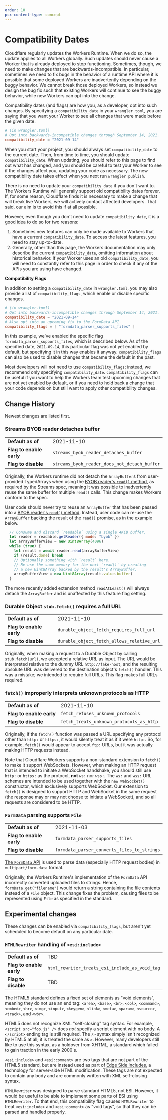 ```yaml
---
order: 10
pcx-content-type: concept
---
```


# Compatibility Dates

Cloudflare regularly updates the Workers Runtime. When we do so, the update applies to all Workers globally. Such updates should never cause a Worker that is already deployed to stop functioning. Sometimes, though, we need to make changes that are backwards-incompatible. In particular, sometimes we need to fix bugs in the behavior of a runtime API where it is possible that some deployed Workers are inadvertently depending on the buggy behavior. We cannot break those deployed Workers, so instead we design the bug fix such that existing Workers will continue to see the buggy behavior, while new Workers can opt into the change.

Compatibility dates (and flags) are how you, as a developer, opt into such changes. By specifying a `compatibility_date` in your `wrangler.toml`, you are saying that you want your Worker to see all changes that were made before the given date.

```toml
# (in wrangler.toml)
# Opt into backwards-incompatible changes through September 14, 2021.
compatibility_date = "2021-09-14"
```

When you start your project, you should always set `compatibility_date` to the current date. Then, from time to time, you should update `compatibility_date`. When updating, you should refer to this page to find out what has changed, and you should be careful to test your Worker to see if the changes affect you, updating your code as necessary. The new compatibility date takes effect when you next run `wrangler publish`.

There is no need to update your `compatibility_date` if you don't want to. The Workers Runtime will generally support old compatibility dates forever. If, for some reason, Cloudflare finds it is necessary to make a change that will break live Workers, we will actively contact affected developers. That said, our aim is to avoid this if at all possible.

However, even though you don't need to update `compatibility_date`, it is a good idea to do so for two reasons:

1. Sometimes new features can only be made available to Workers that have a current `compatibility_date`. To access the latest features, you need to stay up-to-date.
2. Generally, other than this page, the Workers documentation may only describe the current `compatibility_date`, omitting information about historical behavior. If your Worker uses an old `compatibility_date`, you will need to constantly refer to this page in order to check if any of the APIs you are using have changed.

**Compatibility Flags**

In addition to setting a `compatibility_date` in `wrangler.toml`, you may also provide a list of `compatibility_flags`, which enable or disable specific changes.

```toml
# (in wrangler.toml)
# Opt into backwards-incompatible changes through September 14, 2021.
compatibility_date = "2021-09-14"
# Also opt into an upcoming fix to the FormData API.
compatibility_flags = [ "formdata_parser_supports_files" ]
```

In this example, we've enabled the specific flag `formdata_parser_supports_files`, which is described below. As of the specified date, `2021-09-14`, this particular flag was not yet enabled by default, but specifying it in this way enables it anyway. `compatibility_flags` can also be used to disable changes that became the default in the past.

Most developers will not need to use `compatibility_flags`; instead, we recommend only specifying `compatibility_date`. `compatibility_flags` can be useful if you want to help the Workers team test upcoming changes that are not yet enabled by default, or if you need to hold back a change that your code depends on but still want to apply other compatibility changes.

## Change History

Newest changes are listed first.

### Streams BYOB reader detaches buffer

<table><tbody>
  <tr><td><strong>Default as of</strong></td><td>2021-11-10</td></tr>
  <tr><td><strong>Flag to enable early</strong></td><td><code>streams_byob_reader_detaches_buffer</code></td></tr>
  <tr><td><strong>Flag to disable</strong></td><td><code>streams_byob_reader_does_not_detach_buffer</code></td></tr>
</tbody></table>

Originally, the Workers runtime did not detach the `ArrayBuffer`s from user-provided TypedArrays when using the [BYOB reader's `read()` method](/runtime-apis/streams/readablestreambyobreader#methods), as required by the Streams spec, meaning it was possible to inadvertently reuse the same buffer for multiple `read()` calls. This change makes Workers conform to the spec.

User code should never try to reuse an `ArrayBuffer` that has been passed into a [BYOB reader's `read()` method](/runtime-apis/streams/readablestreambyobreader#methods). Instead, user code can re-use the `ArrayBuffer` backing the result of the `read()` promise, as in the example below.

```js
  // Consume and discard `readable` using a single 4KiB buffer.
  let reader = readable.getReader({ mode: "byob" })
  let arrayBufferView = new Uint8Array(4096)
  while (true) {
    let result = await reader.read(arrayBufferView)
    if (result.done) break
    // Optionally something with `result` here.
    // Re-use the same memory for the next `read()` by creating
    // a new Uint8Array backed by the result's ArrayBuffer.
    arrayBufferView = new Uint8Array(result.value.buffer)
  }
```

The more recently added extension method `readAtLeast()` will always detach the `ArrayBuffer` and is unaffected by this feature flag setting.

### Durable Object `stub.fetch()` requires a full URL

<table><tbody>
  <tr><td><strong>Default as of</strong></td><td>2021-11-10</td></tr>
  <tr><td><strong>Flag to enable early</strong></td><td><code>durable_object_fetch_requires_full_url</code></td></tr>
  <tr><td><strong>Flag to disable</strong></td><td><code>durable_object_fetch_allows_relative_url</code></td></tr>
</tbody></table>

Originally, when making a request to a Durable Object by calling `stub.fetch(url)`, we accepted a relative URL as input. The URL would be interpreted relative to the dummy URL `http://fake-host`, and the resulting absolute URL was delivered to the destination object's `fetch()` handler. This was a mistake; we intended to require full URLs. This flag makes full URLs required.

### `fetch()` improperly interprets unknown protocols as HTTP

<table><tbody>
  <tr><td><strong>Default as of</strong></td><td>2021-11-10</td></tr>
  <tr><td><strong>Flag to enable early</strong></td><td><code>fetch_refuses_unknown_protocols</code></td></tr>
  <tr><td><strong>Flag to disable</strong></td><td><code>fetch_treats_unknown_protocols_as_http</code></td></tr>
</tbody></table>

Originally, if the `fetch()` function was passed a URL specifying any protocol other than `http:` or `https:`, it would silently treat it as if it were `http:`. So, for example, `fetch()` would appear to accept `ftp:` URLs, but it was actually making HTTP requests instead.

Note that Cloudflare Workers supports a non-standard extension to `fetch()` to make it support WebSockets. However, when making an HTTP request that is intended to initiate a WebSocket handshake, you should still use `http:` or `https:` as the protocol, **not** `ws:` nor `wss:`. The `ws:` and `wss:` URL schemes are intended to be used together with the `new WebSocket()` constructor, which exclusively supports WebSocket. Our extension to `fetch()` is designed to support HTTP and WebSocket in the same request (the response may or may not choose to initiate a WebSocket), and so all requests are considered to be HTTP.

### `FormData` parsing supports `File`

<table><tbody>
  <tr><td><strong>Default as of</strong></td><td>2021-11-03</td></tr>
  <tr><td><strong>Flag to enable early</strong></td><td><code>formdata_parser_supports_files</code></td></tr>
  <tr><td><strong>Flag to disable</strong></td><td><code>formdata_parser_converts_files_to_strings</code></td></tr>
</tbody></table>

[The `FormData` API](https://developer.mozilla.org/en-US/docs/Web/API/FormData) is used to parse data (especially HTTP request bodies) in `multipart/form-data` format.

Originally, the Workers Runtime's implementation of the `FormData` API incorrectly converted uploaded files to strings. Hence, `formData.get("filename")` would return a string containing the file contents instead of a `File` object. This change fixes the problem, causing files to be represented using `File` as specified in the standard.

## Experimental changes

These changes can be enabled via `compatibility_flags`, but aren't yet scheduled to become default on any particular date.

### `HTMLRewriter` handling of `<esi:include>`

<table><tbody>
  <tr><td><strong>Default as of</strong></td><td>TBD</td></tr>
  <tr><td><strong>Flag to enable early</strong></td><td><code>html_rewriter_treats_esi_include_as_void_tag</code></td></tr>
  <tr><td><strong>Flag to disable</strong></td><td>TBD</td></tr>
</tbody></table>

The HTML5 standard defines a fixed set of elements as "void elements", meaning they do not use an end tag: `<area>`, `<base>`, `<br>`, `<col>`, `<command>`, `<embed>`, `<hr>`, `<img>`, `<input>`, `<keygen>`, `<link>`, `<meta>`, `<param>`, `<source>`, `<track>`, and `<wbr>`.

HTML5 does not recognize XML "self-closing" tag syntax. For example, `<script src="foo.js" />` does *not* specify a script element with no body. A `</script>` ending tag is still required. The `/>` syntax simply isn't recognized by HTML5 at all; it is treated the same as `>`. However, many developers still like to use this syntax, as a holdover from XHTML, a standard which failed to gain traction in the early 2000's.

`<esi:include>` and `<esi:comment>` are two tags that are not part of the HTML5 standard, but are instead used as part of [Edge Side Includes](https://en.wikipedia.org/wiki/Edge_Side_Includes), a technology for server-side HTML modification. These tags are not expected to contain any body and are commonly written with XML self-closing syntax.

`HTMLRewriter` was designed to parse standard HTML5, not ESI. However, it would be useful to be able to implement some parts of ESI using `HTMLRewriter`. To that end, this compatibility flag causes `HTMLRewriter` to treat `<esi:include>` and `<esi:comment>` as "void tags", so that they can be parsed and handled properly.


